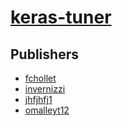 # [keras-tuner](https://pypi.org/project/keras-tuner)



## Publishers
- [fchollet](https://pypi.org/user/fchollet)
- [invernizzi](https://pypi.org/user/invernizzi)
- [jhfjhfj1](https://pypi.org/user/jhfjhfj1)
- [omalleyt12](https://pypi.org/user/omalleyt12)

